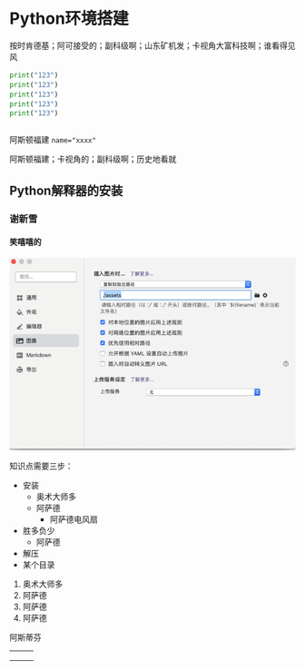 # Python环境搭建

按时肯德基；阿可接受的；副科级啊；山东矿机发；卡视角大富科技啊；谁看得见风

```python
print("123")
print("123")
print("123")
print("123")
print("123")
```

```java
```



阿斯顿福建 `name="xxxx"`





阿斯顿福建；卡视角的；副科级啊；历史地看就

## Python解释器的安装



### 谢新雪



#### 笑嘻嘻的





![image-20211031112535194](assets/image-20211031112535194.png)





知识点需要三步：

- 安装
  - 奥术大师多
  - 阿萨德
    - 阿萨德电风扇
- 胜多负少
  - 阿萨德
- 解压
- 某个目录



1. 奥术大师多
2. 阿萨德
3. 阿萨德
4. 阿萨德



阿斯蒂芬



|      |      |      |
| ---- | ---- | ---- |
|      |      |      |
|      |      |      |
|      |      |      |



























